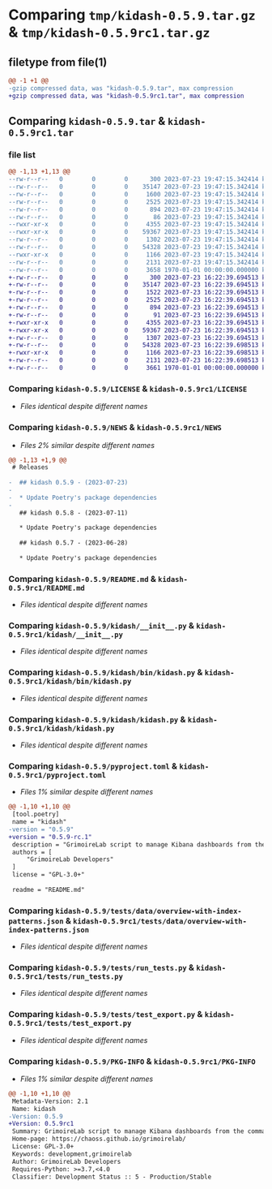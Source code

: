 # Comparing `tmp/kidash-0.5.9.tar.gz` & `tmp/kidash-0.5.9rc1.tar.gz`

## filetype from file(1)

```diff
@@ -1 +1 @@
-gzip compressed data, was "kidash-0.5.9.tar", max compression
+gzip compressed data, was "kidash-0.5.9rc1.tar", max compression
```

## Comparing `kidash-0.5.9.tar` & `kidash-0.5.9rc1.tar`

### file list

```diff
@@ -1,13 +1,13 @@
--rw-r--r--   0        0        0      300 2023-07-23 19:47:15.342414 kidash-0.5.9/AUTHORS
--rw-r--r--   0        0        0    35147 2023-07-23 19:47:15.342414 kidash-0.5.9/LICENSE
--rw-r--r--   0        0        0     1600 2023-07-23 19:47:15.342414 kidash-0.5.9/NEWS
--rw-r--r--   0        0        0     2525 2023-07-23 19:47:15.342414 kidash-0.5.9/README.md
--rw-r--r--   0        0        0      894 2023-07-23 19:47:15.342414 kidash-0.5.9/kidash/__init__.py
--rw-r--r--   0        0        0       86 2023-07-23 19:47:15.342414 kidash-0.5.9/kidash/_version.py
--rwxr-xr-x   0        0        0     4355 2023-07-23 19:47:15.342414 kidash-0.5.9/kidash/bin/kidash.py
--rwxr-xr-x   0        0        0    59367 2023-07-23 19:47:15.342414 kidash-0.5.9/kidash/kidash.py
--rw-r--r--   0        0        0     1302 2023-07-23 19:47:15.342414 kidash-0.5.9/pyproject.toml
--rw-r--r--   0        0        0    54328 2023-07-23 19:47:15.342414 kidash-0.5.9/tests/data/overview-with-index-patterns.json
--rwxr-xr-x   0        0        0     1166 2023-07-23 19:47:15.342414 kidash-0.5.9/tests/run_tests.py
--rw-r--r--   0        0        0     2131 2023-07-23 19:47:15.342414 kidash-0.5.9/tests/test_export.py
--rw-r--r--   0        0        0     3658 1970-01-01 00:00:00.000000 kidash-0.5.9/PKG-INFO
+-rw-r--r--   0        0        0      300 2023-07-23 16:22:39.694513 kidash-0.5.9rc1/AUTHORS
+-rw-r--r--   0        0        0    35147 2023-07-23 16:22:39.694513 kidash-0.5.9rc1/LICENSE
+-rw-r--r--   0        0        0     1522 2023-07-23 16:22:39.694513 kidash-0.5.9rc1/NEWS
+-rw-r--r--   0        0        0     2525 2023-07-23 16:22:39.694513 kidash-0.5.9rc1/README.md
+-rw-r--r--   0        0        0      894 2023-07-23 16:22:39.694513 kidash-0.5.9rc1/kidash/__init__.py
+-rw-r--r--   0        0        0       91 2023-07-23 16:22:39.694513 kidash-0.5.9rc1/kidash/_version.py
+-rwxr-xr-x   0        0        0     4355 2023-07-23 16:22:39.694513 kidash-0.5.9rc1/kidash/bin/kidash.py
+-rwxr-xr-x   0        0        0    59367 2023-07-23 16:22:39.694513 kidash-0.5.9rc1/kidash/kidash.py
+-rw-r--r--   0        0        0     1307 2023-07-23 16:22:39.694513 kidash-0.5.9rc1/pyproject.toml
+-rw-r--r--   0        0        0    54328 2023-07-23 16:22:39.698513 kidash-0.5.9rc1/tests/data/overview-with-index-patterns.json
+-rwxr-xr-x   0        0        0     1166 2023-07-23 16:22:39.698513 kidash-0.5.9rc1/tests/run_tests.py
+-rw-r--r--   0        0        0     2131 2023-07-23 16:22:39.698513 kidash-0.5.9rc1/tests/test_export.py
+-rw-r--r--   0        0        0     3661 1970-01-01 00:00:00.000000 kidash-0.5.9rc1/PKG-INFO
```

### Comparing `kidash-0.5.9/LICENSE` & `kidash-0.5.9rc1/LICENSE`

 * *Files identical despite different names*

### Comparing `kidash-0.5.9/NEWS` & `kidash-0.5.9rc1/NEWS`

 * *Files 2% similar despite different names*

```diff
@@ -1,13 +1,9 @@
 # Releases
 
-  ## kidash 0.5.9 - (2023-07-23)
-  
-  * Update Poetry's package dependencies
-
   ## kidash 0.5.8 - (2023-07-11)
   
   * Update Poetry's package dependencies
 
   ## kidash 0.5.7 - (2023-06-28)
   
   * Update Poetry's package dependencies
```

### Comparing `kidash-0.5.9/README.md` & `kidash-0.5.9rc1/README.md`

 * *Files identical despite different names*

### Comparing `kidash-0.5.9/kidash/__init__.py` & `kidash-0.5.9rc1/kidash/__init__.py`

 * *Files identical despite different names*

### Comparing `kidash-0.5.9/kidash/bin/kidash.py` & `kidash-0.5.9rc1/kidash/bin/kidash.py`

 * *Files identical despite different names*

### Comparing `kidash-0.5.9/kidash/kidash.py` & `kidash-0.5.9rc1/kidash/kidash.py`

 * *Files identical despite different names*

### Comparing `kidash-0.5.9/pyproject.toml` & `kidash-0.5.9rc1/pyproject.toml`

 * *Files 1% similar despite different names*

```diff
@@ -1,10 +1,10 @@
 [tool.poetry]
 name = "kidash"
-version = "0.5.9"
+version = "0.5.9-rc.1"
 description = "GrimoireLab script to manage Kibana dashboards from the command line"
 authors = [
     "GrimoireLab Developers"
 ]
 license = "GPL-3.0+"
 
 readme = "README.md"
```

### Comparing `kidash-0.5.9/tests/data/overview-with-index-patterns.json` & `kidash-0.5.9rc1/tests/data/overview-with-index-patterns.json`

 * *Files identical despite different names*

### Comparing `kidash-0.5.9/tests/run_tests.py` & `kidash-0.5.9rc1/tests/run_tests.py`

 * *Files identical despite different names*

### Comparing `kidash-0.5.9/tests/test_export.py` & `kidash-0.5.9rc1/tests/test_export.py`

 * *Files identical despite different names*

### Comparing `kidash-0.5.9/PKG-INFO` & `kidash-0.5.9rc1/PKG-INFO`

 * *Files 1% similar despite different names*

```diff
@@ -1,10 +1,10 @@
 Metadata-Version: 2.1
 Name: kidash
-Version: 0.5.9
+Version: 0.5.9rc1
 Summary: GrimoireLab script to manage Kibana dashboards from the command line
 Home-page: https://chaoss.github.io/grimoirelab/
 License: GPL-3.0+
 Keywords: development,grimoirelab
 Author: GrimoireLab Developers
 Requires-Python: >=3.7,<4.0
 Classifier: Development Status :: 5 - Production/Stable
```

